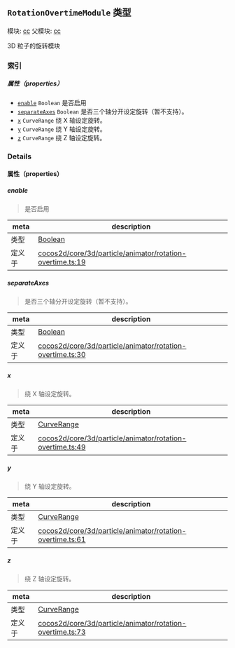 ## `RotationOvertimeModule` 类型



模块: [cc](../modules/cc.md)
父模块: [cc](../modules/cc.md)


3D 粒子的旋转模块



### 索引

##### 属性（properties）

  - [`enable`](#enable) `Boolean` 是否启用
  - [`separateAxes`](#separateaxes) `Boolean` 是否三个轴分开设定旋转（暂不支持）。
  - [`x`](#x) `CurveRange` 绕 X 轴设定旋转。
  - [`y`](#y) `CurveRange` 绕 Y 轴设定旋转。
  - [`z`](#z) `CurveRange` 绕 Z 轴设定旋转。





### Details


#### 属性（properties）


##### enable

> 是否启用

| meta | description |
|------|-------------|
| 类型 | <a href="https://developer.mozilla.org/en/JavaScript/Reference/Global_Objects/Boolean" class="crosslink external" target="_blank">Boolean</a> |
| 定义于 | [cocos2d/core/3d/particle/animator/rotation-overtime.ts:19](https://github.com/cocos-creator/engine/blob/e361a2e93351aacda485d2038abd4eba2998a298/cocos2d/core/3d/particle/animator/rotation-overtime.ts#L19) |



##### separateAxes

> 是否三个轴分开设定旋转（暂不支持）。

| meta | description |
|------|-------------|
| 类型 | <a href="https://developer.mozilla.org/en/JavaScript/Reference/Global_Objects/Boolean" class="crosslink external" target="_blank">Boolean</a> |
| 定义于 | [cocos2d/core/3d/particle/animator/rotation-overtime.ts:30](https://github.com/cocos-creator/engine/blob/e361a2e93351aacda485d2038abd4eba2998a298/cocos2d/core/3d/particle/animator/rotation-overtime.ts#L30) |



##### x

> 绕 X 轴设定旋转。

| meta | description |
|------|-------------|
| 类型 | <a href="../classes/CurveRange.html" class="crosslink">CurveRange</a> |
| 定义于 | [cocos2d/core/3d/particle/animator/rotation-overtime.ts:49](https://github.com/cocos-creator/engine/blob/e361a2e93351aacda485d2038abd4eba2998a298/cocos2d/core/3d/particle/animator/rotation-overtime.ts#L49) |



##### y

> 绕 Y 轴设定旋转。

| meta | description |
|------|-------------|
| 类型 | <a href="../classes/CurveRange.html" class="crosslink">CurveRange</a> |
| 定义于 | [cocos2d/core/3d/particle/animator/rotation-overtime.ts:61](https://github.com/cocos-creator/engine/blob/e361a2e93351aacda485d2038abd4eba2998a298/cocos2d/core/3d/particle/animator/rotation-overtime.ts#L61) |



##### z

> 绕 Z 轴设定旋转。

| meta | description |
|------|-------------|
| 类型 | <a href="../classes/CurveRange.html" class="crosslink">CurveRange</a> |
| 定义于 | [cocos2d/core/3d/particle/animator/rotation-overtime.ts:73](https://github.com/cocos-creator/engine/blob/e361a2e93351aacda485d2038abd4eba2998a298/cocos2d/core/3d/particle/animator/rotation-overtime.ts#L73) |







